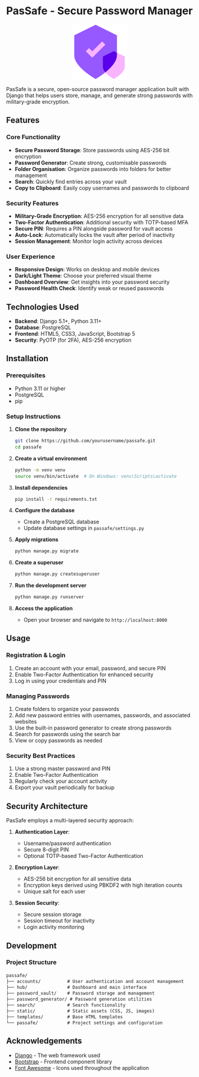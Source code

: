# PasSafe - Secure Password Manager

<p align="center">
  <img src="passafe/static/images/passafe_fav.png" width="150" alt="PasSafe Logo">
</p>

PasSafe is a secure, open-source password manager application built with Django that helps users store, manage, and generate strong passwords with military-grade encryption.

## Features

### Core Functionality
- **Secure Password Storage**: Store passwords using AES-256 bit encryption
- **Password Generator**: Create strong, customisable passwords
- **Folder Organisation**: Organize passwords into folders for better management
- **Search**: Quickly find entries across your vault
- **Copy to Clipboard**: Easily copy usernames and passwords to clipboard

### Security Features
- **Military-Grade Encryption**: AES-256 encryption for all sensitive data
- **Two-Factor Authentication**: Additional security with TOTP-based MFA
- **Secure PIN**: Requires a PIN alongside password for vault access
- **Auto-Lock**: Automatically locks the vault after period of inactivity
- **Session Management**: Monitor login activity across devices

### User Experience
- **Responsive Design**: Works on desktop and mobile devices
- **Dark/Light Theme**: Choose your preferred visual theme
- **Dashboard Overview**: Get insights into your password security
- **Password Health Check**: Identify weak or reused passwords

## Technologies Used

- **Backend**: Django 5.1+, Python 3.11+
- **Database**: PostgreSQL
- **Frontend**: HTML5, CSS3, JavaScript, Bootstrap 5
- **Security**: PyOTP (for 2FA), AES-256 encryption

## Installation

### Prerequisites
- Python 3.11 or higher
- PostgreSQL
- pip

### Setup Instructions

1. **Clone the repository**
   ```bash
   git clone https://github.com/yourusername/passafe.git
   cd passafe
   ```

2. **Create a virtual environment**
   ```bash
   python -m venv venv
   source venv/bin/activate  # On Windows: venv\Scripts\activate
   ```

3. **Install dependencies**
   ```bash
   pip install -r requirements.txt
   ```

4. **Configure the database**
   - Create a PostgreSQL database
   - Update database settings in `passafe/settings.py`

5. **Apply migrations**
   ```bash
   python manage.py migrate
   ```

6. **Create a superuser**
   ```bash
   python manage.py createsuperuser
   ```

7. **Run the development server**
   ```bash
   python manage.py runserver
   ```

8. **Access the application**
   - Open your browser and navigate to `http://localhost:8000`

## Usage

### Registration & Login
1. Create an account with your email, password, and secure PIN
2. Enable Two-Factor Authentication for enhanced security
3. Log in using your credentials and PIN

### Managing Passwords
1. Create folders to organize your passwords
2. Add new password entries with usernames, passwords, and associated websites
3. Use the built-in password generator to create strong passwords
4. Search for passwords using the search bar
5. View or copy passwords as needed

### Security Best Practices
1. Use a strong master password and PIN
2. Enable Two-Factor Authentication
3. Regularly check your account activity
4. Export your vault periodically for backup

## Security Architecture

PasSafe employs a multi-layered security approach:

1. **Authentication Layer**:
   - Username/password authentication
   - Secure 8-digit PIN
   - Optional TOTP-based Two-Factor Authentication

2. **Encryption Layer**:
   - AES-256 bit encryption for all sensitive data
   - Encryption keys derived using PBKDF2 with high iteration counts
   - Unique salt for each user

3. **Session Security**:
   - Secure session storage
   - Session timeout for inactivity
   - Login activity monitoring

## Development

### Project Structure
```
passafe/
├── accounts/          # User authentication and account management
├── hub/               # Dashboard and main interface
├── password_vault/    # Password storage and management
├── password_generator/ # Password generation utilities
├── search/            # Search functionality
├── static/            # Static assets (CSS, JS, images)
├── templates/         # Base HTML templates
└── passafe/           # Project settings and configuration
```

## Acknowledgements

- [Django](https://www.djangoproject.com/) - The web framework used
- [Bootstrap](https://getbootstrap.com/) - Frontend component library
- [Font Awesome](https://fontawesome.com/) - Icons used throughout the application
